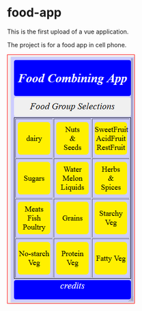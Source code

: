 # food-app

This is the first upload of a vue application.

The project is for a food app in cell phone.


![opening page](https://github.com/schlezes/food-app/blob/master/page.png)
